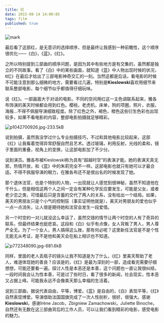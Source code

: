 ```yaml
---
title: 红
date: 2015-08-14 14:00:05
tags: film
published: true
---
```



![mark](http://oc1hnrd8p.bkt.clouddn.com/photos/20170227/115321238.jpg)

最后看了这部红，是无意识的选择顺序，但是最终让我感到一种前瞻性，这个顺序很优化——《白》，《蓝》，《红》。

之所以特别提到三部曲的顺序问题，是因为其中有些地方是有交集的，虽然都是独立的不同故事。看了《白》中的某些画面，就知道《蓝》中人物出现时候的状况，《红》在最后才给出了三部电影神奇交汇的一刻。当然这都是后话，看电影的时候不可能注意到那么细微的地方，需要看过几遍，特别是**Kieslowski**喜欢用细节来联系整部电影，每个细节似乎都值得仔细玩味。


<!-- more -->

说《红》。一部画面大于对话的电影。不同的空间用红这一主色调联系起来，雅各布饰演的美天时候都会用到红色。樱桃，老虎机，床单，狗的项圈，照片，衣服，海报...不得不佩服导演细致程度。除了红色之外，褐色，橙色这些衍生色彩也出现较多，如果不看电影的内容，整部电影拍摄就足够精彩。


![p1042700926.jpg-233.5kB][1]

说到拍摄，虽然我没学过什么专业拍摄技巧，不过和其他电影比较起来，这部《红》让我看着觉得异常舒服自然且艺术。透过玻璃，利用反射，光线的柔和，镜子里面的重叠，视角上的变换，让这部电影加了不少分。









说到演员。雅各布被Kieslowski称为具有“超越时空”的表演才能。她的表演天真无邪，热情开放，和《蓝》中的朱莉完全不一样。这部电影也就只有她可以才最合适。不得不佩服导演的眼力，在雅各布还不是很出名的时候发现了她。

那个退休法官，也是个特别的人物，一出现就让人感觉到很神秘，虽然不知道他在干什么，但是相信这两个人之间一定会有某种化学反应要发生，可能是父女，或者老少恋之类，可惜最后只是含蓄的交代了两人的关系，没有给出一个结局。如果，美天的男朋友只是个小气的控制狂（事实证明他就是），美天对男朋友的爱也似乎一点一点消失，让人很是期待她和法官会发生一段爱情。

另一个时空的一对儿就没这么幸运了，虽然交错的情节让两个时空的人有了奇异的联系，但最终结果也挺悲哀。这段和《白》似乎有点像，女人背叛了男人，男人尊严全无。为了一个女人，男人搞得这么挫，那有何必呢？这里新任法官是不是个性无能无从考证，是不是他和美天会在船上相识也不知道。


![p772348090.jpg-681.6kB][2]

同样，里面的老人丢瓶子的镜头让我不知道是为了什么，《红》里美天帮助了老人，难道体现她的善良？应该是的，《红》是最为深刻的一部，造成看完需要仔细想想，可能还要看一遍。探讨人性是本恶还是本善，这个问题也一直让我很纠结，一段时间我会认为性本善，可是过了些时日，看了很多的新闻，社会现实，性本恶又占据上峰。可能我永远不会像美天那么幸福的生活着。

说到三部曲，据说代表自由，平等，博爱。《蓝》是自由的，《白》表现平等，《红》自然表现博爱。导演借助法国国旗完成了一次人性剖析，很好，很强大。感谢**Kieslowski**，感谢Irène Jacob，Zbigniew Zamachowski，Juliette Binoche，自然还有无数在这三部曲背后的工作人员，可以让我们看到精彩的电影，感受电影的魅力。


  [1]: http://static.zybuluo.com/spikett/rwpq8t4k2fo635xswwqod370/p1042700926.jpg
  [2]: http://static.zybuluo.com/spikett/xban6wxdxutw8utufviarzy2/p772348090.jpg

